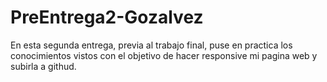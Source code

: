 # PreEntrega2-Gozalvez
En esta segunda entrega, previa al trabajo final, puse en practica los conocimientos vistos con el objetivo de hacer responsive mi pagina web y subirla a githud.
